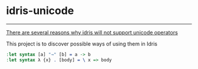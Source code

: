 # idris-unicode
---------------

[There are several reasons why idris will not support unicode operators](https://github.com/idris-lang/Idris-dev/wiki/Unofficial-FAQ#will-there-be-support-for-unicode-characters-for-operators)

This project is to discover possible ways of using them in Idris

``` idris
:let syntax [a] "→" [b] = a -> b
:let syntax λ {x} . [body] = \ x => body
```
